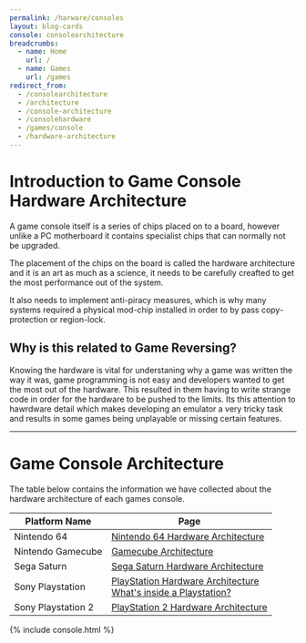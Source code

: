 ```yaml
---
permalink: /harware/consoles
layout: blog-cards
console: consolearchitecture
breadcrumbs:
  - name: Home
    url: /
  - name: Games
    url: /games
redirect_from:
  - /consolearchitecture
  - /architecture
  - /console-architecture
  - /consolehardware
  - /games/console
  - /hardware-architecture
---
```

<h1>Introduction to Game Console Hardware Architecture </h1>
A game console itself is a series of chips placed on to a board, however unlike a PC motherboard it contains specialist chips that can normally not be upgraded.

The placement of the chips on the board is called the hardware architecture and it is an art as much as a science, it needs to be carefully creafted to get the most performance out of the system.

It also needs to implement anti-piracy measures, which is why many systems required a physical mod-chip installed in order to by pass copy-protection or region-lock.

## Why is this related to Game Reversing?
Knowing the hardware is vital for understaning why a game was written the way it was, game programming is not easy and developers wanted to get the most out of the hardware.
This resulted in them having to write strange code in order for the hardware to be pushed to the limits.
Its this attention to hawrdware detail which makes developing an emulator a very tricky task and results in some games being unplayable or missing certain features.

---
# Game Console Architecture 
The table below contains the information we have collected about the hardware architecture of each games console.

Platform Name | Page
---|---
Nintendo 64 | [Nintendo 64 Hardware Architecture](https://www.retroreversing.com/n64-hardware-architecture/)
Nintendo Gamecube | [Gamecube Architecture](https://www.retroreversing.com/gamecube-architecture)
Sega Saturn | [Sega Saturn Hardware Architecture](https://www.retroreversing.com/saturn-architecture)
Sony Playstation | [PlayStation Hardware Architecture](https://www.retroreversing.com/playStation-architecture) <br /> [What's inside a Playstation?](https://www.retroreversing.com/inside-playstation)
Sony Playstation 2 | [PlayStation 2 Hardware Architecture](https://www.retroreversing.com/playStation-2-architecture)

<div>
{% include console.html %}
</div>
